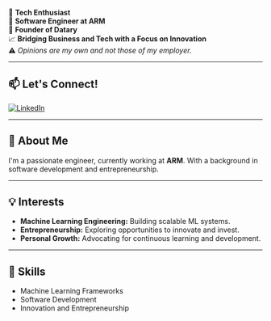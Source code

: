 🌟 **Tech Enthusiast**  
🏢 **Software Engineer at ARM**  
💼 **Founder of Datary**  
📈 **Bridging Business and Tech with a Focus on Innovation**  
⚠️ *Opinions are my own and not those of my employer.*

---

## 📫 Let's Connect!

[![LinkedIn](https://img.shields.io/badge/LinkedIn-0077b5?style=for-the-badge&logo=linkedin&logoColor=white)](https://www.linkedin.com/in/radu-salavat)

---

## 🚀 About Me

I'm a passionate engineer, currently working at **ARM**. With a background in software development and entrepreneurship.

---

## 💡 Interests

- **Machine Learning Engineering:** Building scalable ML systems.  
- **Entrepreneurship:** Exploring opportunities to innovate and invest.  
- **Personal Growth:** Advocating for continuous learning and development.

---

## 🌟 Skills

- Machine Learning Frameworks  
- Software Development  
- Innovation and Entrepreneurship  
